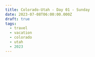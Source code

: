 ```yaml
---
title: Colorado-Utah - Day 01 - Sunday
date: 2023-07-08T06:00:00.000Z
draft: true
tags:
  - travel
  - vacation
  - colorado
  - utah
  - 2023
---
```



<script type="text/javascript">

    lightGallery(document.getElementById('mypicts'), {
    thumbnail:true,
    download:false,
    preload:6
});

    $('#mypicts').justifiedGallery({
    rowHeight : 100,
    lastRow : 'nojustify',
    margins : 20
    });

</script>
